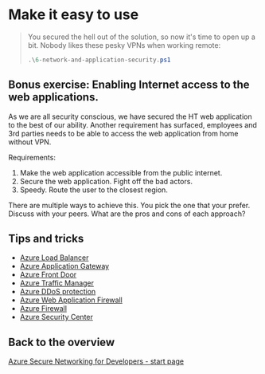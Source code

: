 # Make it easy to use

> You secured the hell out of the solution, so now it's time to open up a bit. Nobody likes these pesky VPNs when working remote:
>
> ```ps1
> .\6-network-and-application-security.ps1
> ```

## Bonus exercise: Enabling Internet access to the web applications.

As we are all security conscious, we have secured the HT web application to the best of our ability. Another requirement has surfaced, employees and 3rd parties needs to be able to access the web application from home without VPN.

Requirements:

1. Make the web application accessible from the public internet.
1. Secure the web application. Fight off the bad actors.
1. Speedy. Route the user to the closest region.

There are multiple ways to achieve this. You pick the one that your prefer. Discuss with your peers. What are the pros and cons of each approach?

## Tips and tricks

- [Azure Load Balancer](https://learn.microsoft.com/azure/load-balancer/load-balancer-overview)
- [Azure Application Gateway](https://learn.microsoft.com/azure/application-gateway/overview)
- [Azure Front Door](https://learn.microsoft.com/azure/frontdoor/front-door-overview)
- [Azure Traffic Manager](https://learn.microsoft.com/azure/traffic-manager/traffic-manager-overview)
- [Azure DDoS protection](https://learn.microsoft.com/azure/ddos-protection/ddos-protection-overview)
- [Azure Web Application Firewall](https://learn.microsoft.com/azure/web-application-firewall/overview)
- [Azure Firewall](https://learn.microsoft.com/azure/firewall/overview)
- [Azure Security Center](https://learn.microsoft.com/azure/security-center/security-center-introduction)

## Back to the overview

[Azure Secure Networking for Developers - start page](/readme.md)
